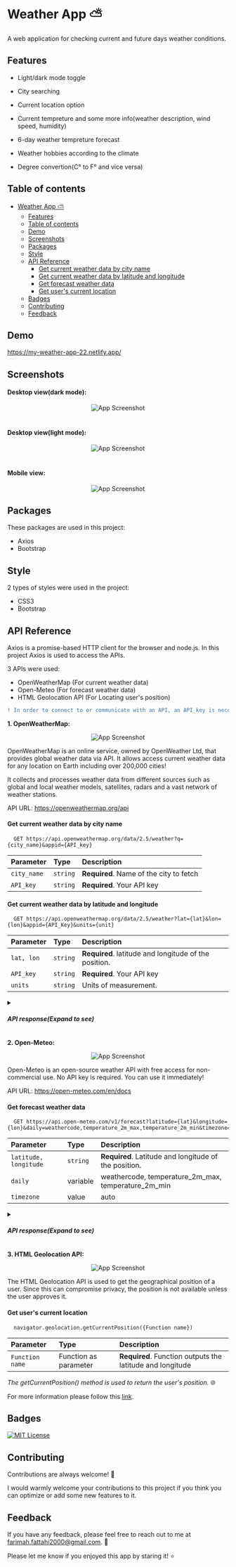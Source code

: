 
# Weather App :partly_sunny:

A web application for checking current and future days weather conditions. 

## Features

- Light/dark mode toggle

- City searching

- Current location option

- Current tempreture and some more info(weather description, wind speed, humidity)

- 6-day weather tempreture forecast

- Weather hobbies according to the climate

- Degree convertion(C° to F° and vice versa)

## Table of contents

- [Weather App :partly_sunny:](#weather-app--partly-sunny-)
  * [Features](#features)
  * [Table of contents](#table-of-contents)
  * [Demo](#demo)
  * [Screenshots](#screenshots)
  * [Packages](#packages)
  * [Style](#style)
  * [API Reference](#api-reference)
      - [Get current weather data by city name](#get-current-weather-data-by-city-name)
      - [Get current weather data by latitude and longitude](#get-current-weather-data-by-latitude-and-longitude)
      - [Get forecast weather data](#get-forecast-weather-data)
      - [Get user's current location](#get-users-current-location)
  * [Badges](#badges)
  * [Contributing](#contributing)
  * [Feedback](#feedback)

## Demo

https://my-weather-app-22.netlify.app/
## Screenshots

#### Desktop view(dark mode):

  <div align="center">

![App Screenshot](Dark.JPG)
  
  </div>
  
  #

#### Desktop view(light mode):

  <div align="center">

![App Screenshot](Light.JPG)
  
  </div>
  
  #

#### Mobile view:

  <div align="center">

![App Screenshot](Mobile.JPG)
  
  </div>

## Packages

These packages are used in this project:

- Axios
- Bootstrap
## Style
2 types of styles were used in the project:

- CSS3
- Bootstrap


## API Reference

Axios is a promise-based HTTP client for the browser and node.js. In this project Axios is used to access the APIs.

3 APIs were used:
- OpenWeatherMap (For current weather data)
- Open-Meteo (For forecast weather data)
- HTML Geolocation API (For Locating user's position)


```diff
! In order to connect to or communicate with an API, an API_key is necessary.
```


**1. OpenWeatherMap:**
  <div align="center">

![App Screenshot](Open-weather.png)
  
  </div>

OpenWeatherMap is an online service, owned by OpenWeather Ltd, that provides global weather data via API. It allows access current weather data for any location on Earth including over 200,000 cities!

It collects and processes weather data from different sources such as global and local weather models, satellites, radars and a vast network of weather stations.

API URL: https://openweathermap.org/api

#### Get current weather data by city name

```http
  GET https://api.openweathermap.org/data/2.5/weather?q={city_name}&appid={API_key}
```

| Parameter | Type     | Description                |
| :-------- | :------- | :------------------------- |
|`city_name`| `string` | **Required**. Name of the city to fetch  |
| `API_key` | `string` | **Required**. Your API key |

#### Get current weather data by latitude and longitude

```http
  GET https://api.openweathermap.org/data/2.5/weather?lat={lat}&lon={lon}&appid={API_Key}&units={unit}
```

| Parameter | Type     | Description                |
| :-------- | :------- | :------------------------- |
|`lat, lon` | `string` | **Required**. latitude and longitude of the position.  |
| `API_key` | `string` | **Required**. Your API key |
|`units`    | `string` | Units of measurement.      |

<details><summary><h5>API response(Expand to see)<h5></summary>
  
```http
{
  "coord": {
    "lon": 10.99,
    "lat": 44.34
  },
  "weather": [
    {
      "id": 501,
      "main": "Rain",
      "description": "moderate rain",
      "icon": "10d"
    }
  ],
  "base": "stations",
  "main": {
    "temp": 298.48,
    "feels_like": 298.74,
    "temp_min": 297.56,
    "temp_max": 300.05,
    "pressure": 1015,
    "humidity": 64,
    "sea_level": 1015,
    "grnd_level": 933
  },
  "visibility": 10000,
  "wind": {
    "speed": 0.62,
    "deg": 349,
    "gust": 1.18
  },
  "timezone": 7200,
  "id": 3163858,
  "name": "Zocca",
  "cod": 200
}                                               
```
  </details>
  
  
**2. Open-Meteo:**
  
<div align="center">
  
![App Screenshot](Meteo-weather.png)
      
  </div>

Open-Meteo is an open-source weather API with free access for non-commercial use. No API key is required. You can use it immediately!

API URL: https://open-meteo.com/en/docs

#### Get forecast weather data

```http
  GET https://api.open-meteo.com/v1/forecast?latitude={lat}&longitude={lon}&daily=weathercode,temperature_2m_max,temperature_2m_min&timezone=auto
```

| Parameter | Type     | Description                       |
| :-------- | :------- | :-------------------------------- |
|`latitude, longitude` | `string` | **Required**. Latitude and longitude of the position.|
| `daily`   | variable | weathercode, temperature_2m_max, temperature_2m_min |
|`timezone` | value    | auto |

<details><summary><h5>API response(Expand to see)<h5></summary>
  
```http
{
"data": {
    "latitude": 51.5,
    "longitude": -0.120000124,
    "generationtime_ms": 1.2079477310180664,
    "utc_offset_seconds": 0,
    "timezone": "Europe/London",
    "timezone_abbreviation": "GMT",
    "elevation": 23,
    "daily_units": {
        "time": "iso8601",
        "weathercode": "wmo code",
        "temperature_2m_max": "°C",
        "temperature_2m_min": "°C"
    },
    "daily": {
        "time": [
            "2023-02-16",
            "2023-02-17",
            "2023-02-18",
            "2023-02-19",
            "2023-02-20",
            "2023-02-21",
            "2023-02-22"
        ],
        "weathercode": [
            61,
            3,
            3,
            3,
            3,
            3,
            3
        ],
        "temperature_2m_max": [
            13.6,
            14.2,
            14.5,
            13,
            13.8,
            14.4,
            9.2
        ],
        "temperature_2m_min": [
            8.3,
            10.2,
            9.4,
            6.8,
            7.8,
            8,
            3.2
        ]
    }
}
```
  </details>
  
  **3. HTML Geolocation API:**

  <div align="center">
    
![App Screenshot](Geolocation.png)
    
  </div>

The HTML Geolocation API is used to get the geographical position of a user. Since this can compromise privacy, the position is not available unless the user approves it.

#### Get user's current location

```
  navigator.geolocation.getCurrentPosition({Function name})
```

| Parameter | Type     | Description                |
| :-------- | :------- | :------------------------- |
|`Function name`| Function as parameter | **Required**. Function outputs the latitude and longitude   |

*The getCurrentPosition() method is used to return the user's position.* :globe_with_meridians:

For more information please follow this [link](https://developer.mozilla.org/en-US/docs/Web/API/Geolocation/getCurrentPosition).

## Badges


[![MIT License](https://img.shields.io/github/repo-size/farimah71/Weather-App?style=flat-square)](https://choosealicense.com/licenses/mit/)


## Contributing

Contributions are always welcome! :seedling:

I would warmly welcome your contributions to this project if you think you can optimize or add some new features to it.



## Feedback

If you have any feedback, please feel free to reach out to me at farimah.fattahi2000@gmail.com. :email:

Please let me know if you enjoyed this app by staring it! :star:
